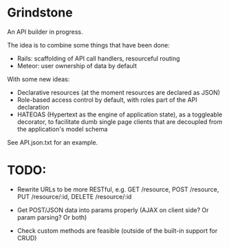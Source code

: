 Grindstone
==========

An API builder in progress.

The idea is to combine some things that have been done:

* Rails: scaffolding of API call handlers, resourceful routing
* Meteor: user ownership of data by default

With some new ideas:

* Declarative resources (at the moment resources are declared as JSON)
* Role-based access control by default, with roles part of the API declaration
* HATEOAS (Hypertext as the engine of application state), as a toggleable decorator, to facilitate dumb single page clients that are decoupled from the application's model schema

See API.json.txt for an example.

TODO:
=====

* Rewrite URLs to be more RESTful, e.g. GET /resource, POST /resource, PUT /resource/:id, DELETE /resource/:id

* Get POST/JSON data into params properly (AJAX on client side? Or param parsing? Or both)

* Check custom methods are feasible (outside of the built-in support for CRUD)
